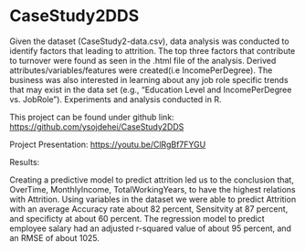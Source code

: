 # CaseStudy2DDS

Given the dataset (CaseStudy2-data.csv), data analysis was conducted to identify factors that leading to attrition.  The top three factors that contribute to turnover were found as seen in the .html file of the analysis. Derived attributes/variables/features were created(i.e IncomePerDegree). The business was also interested in learning about any job role specific trends that may exist in the data set (e.g., “Education Level and IncomePerDegree vs. JobRole”). Experiments and analysis conducted in R.

This project can be found under github link: https://github.com/ysojdehei/CaseStudy2DDS


Project Presentation: https://youtu.be/ClRgBf7FYGU

Results:

Creating a predictive model to predict attrition led us to the conclusion that, OverTime, MonthlyIncome, TotalWorkingYears, to have the highest relations with Attrition. Using variables in the dataset we were able to predict Attrition with an average Accuracy rate about 82 percent, Sensitvity at 87 percent, and specificty at about 60 percent.
The regression model to predict employee salary had an adjusted r-squared value of about 95 percent, and an RMSE of about 1025.
